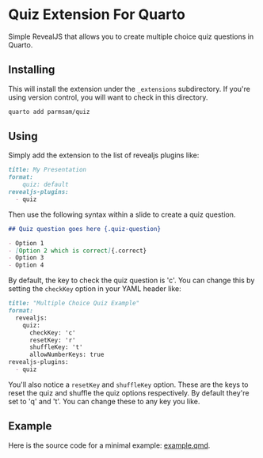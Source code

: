 # Quiz Extension For Quarto

Simple RevealJS that allows you to create multiple choice quiz questions in Quarto.

## Installing

This will install the extension under the `_extensions` subdirectory.
If you're using version control, you will want to check in this directory.

```bash
quarto add parmsam/quiz
```

## Using

Simply add the extension to the list of revealjs plugins like:

``` markdown
title: My Presentation
format:
    quiz: default
revealjs-plugins:
  - quiz
```

Then use the following syntax within a slide to create a quiz question.

``` markdown
## Quiz question goes here {.quiz-question}

- Option 1
- [Option 2 which is correct]{.correct}
- Option 3
- Option 4
```

By default, the key to check the quiz question is 'c'. You can change this by setting the `checkKey` option in your YAML header like:

```markdown
title: "Multiple Choice Quiz Example"
format:
  revealjs:
    quiz: 
      checkKey: 'c'
      resetKey: 'r'
      shuffleKey: 't'
      allowNumberKeys: true
revealjs-plugins:
  - quiz
```

You'll also notice a `resetKey` and `shuffleKey` option. These are the keys to reset the quiz and shuffle the quiz options respectively. By default they're set to 'q' and 't'. You can change these to any key you like.

## Example

Here is the source code for a minimal example: [example.qmd](example.qmd).

